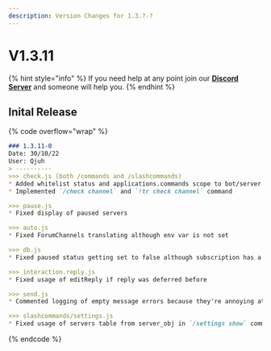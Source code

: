```yaml
---
description: Version Changes for 1.3.?-?
---
```


# V1.3.11

{% hint style="info" %}
If you need help at any point join our [**Discord Server**](https://discord.gg/mgNR64R) and someone will help you.
{% endhint %}

## Inital Release

{% code overflow="wrap" %}
```markdown
### 1.3.11-0
Date: 30/10/22
User: Qjuh
> ----------
>>> check.js (both /commands and /slashcommands)
* Added whitelist status and applications.commands scope to bot/server check
* Implemented `/check channel` and `!tr check channel` command

>>> pause.js
* Fixed display of paused servers

>>> auto.js
* Fixed ForumChannels translating although env var is not set

>>> db.js
* Fixed paused status getting set to false although subscription has a value of true

>>> interaction.reply.js
* Fixed usage of editReply if reply was deferred before

>>> send.js
* Commented logging of empty message errors because they're annoying atm and we know the reason

>>> slashcommands/settings.js
* Fixed usage of servers table from server_obj in `/settings show` command
```
{% endcode %}
